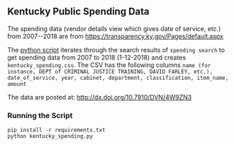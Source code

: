 ## Kentucky Public Spending Data

The spending data (vendor details view which gives date of service, etc.) from 2007--2018 are from https://transparency.ky.gov/Pages/default.aspx

The [python script](kentucky_spending.py) iterates through the search results of `spending search`  to get spending data from 2007 to 2018 (1-12-2018) and creates `kentucky_spending.csv`. The CSV has the following columns `name (for instance, DEPT of CRIMINAL JUSTICE TRAINING, DAVID FARLEY, etc.), date_of_service, year, cabinet, department, classification, item_name, amount`

The data are posted at: http://dx.doi.org/10.7910/DVN/4W9ZN3

### Running the Script

```
pip install -r requirements.txt
python kentucky_spending.py
```